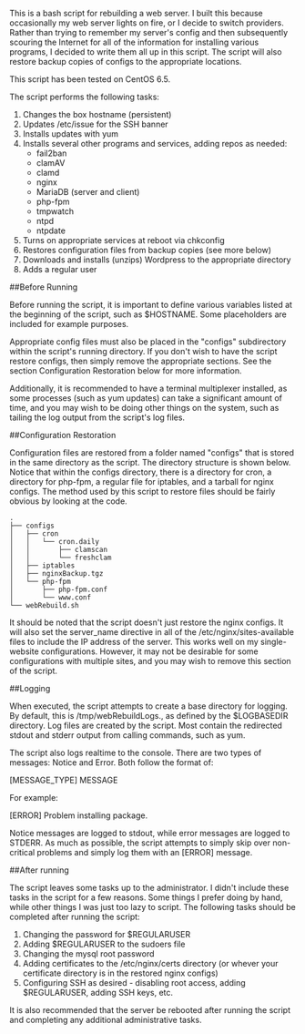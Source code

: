 This is a bash script for rebuilding a web server. I built this because occasionally my web server lights on fire, or I decide to switch providers. Rather than trying to remember my server's config and then subsequently scouring the Internet for all of the information for installing various programs, I decided to write them all up in this script. The script will also restore backup copies of configs to the appropriate locations.

This script has been tested on CentOS 6.5.

The script performs the following tasks:
1. Changes the box hostname (persistent)
2. Updates /etc/issue for the SSH banner
3. Installs updates with yum
4. Installs several other programs and services, adding repos as needed:
	* fail2ban
	* clamAV
	* clamd
	* nginx
	* MariaDB (server and client)
	* php-fpm
	* tmpwatch
	* ntpd
	* ntpdate
5. Turns on appropriate services at reboot via chkconfig
6. Restores configuration files from backup copies (see more below)
7. Downloads and installs (unzips) Wordpress to the appropriate directory
8. Adds a regular user

##Before Running

Before running the script, it is important to define various variables listed at the beginning of the script, such as $HOSTNAME. Some placeholders are included for example purposes.

Appropriate config files must also be placed in the "configs" subdirectory within the script's running directory. If you don't wish to have the script restore configs, then simply remove the appropriate sections.  See the section Configuration Restoration below for more information.

Additionally, it is recommended to have a terminal multiplexer installed, as some processes (such as yum updates) can take a significant amount of time, and you may wish to be doing other things on the system, such as tailing the log output from the script's log files.

##Configuration Restoration

Configuration files are restored from a folder named "configs" that is stored in the same directory as the script. The directory structure is shown below. Notice that within the configs directory, there is a directory for cron, a directory for php-fpm, a regular file for iptables, and a tarball for nginx configs. The method used by this script to restore files should be fairly obvious by looking at the code.
```
.
├── configs
│   ├── cron
│   │   └── cron.daily
│   │       ├── clamscan
│   │       └── freshclam
│   ├── iptables
│   ├── nginxBackup.tgz
│   └── php-fpm
│       ├── php-fpm.conf
│       └── www.conf
└── webRebuild.sh
```
It should be noted that the script doesn't just restore the nginx configs. It will also set the server_name directive in all of the /etc/nginx/sites-available files to include the IP address of the server. This works well on my single-website configurations. However, it may not be desirable for some configurations with multiple sites, and you may wish to remove this section of the script.

##Logging

When executed, the script attempts to create a base directory for logging. By default, this is /tmp/webRebuildLogs., as defined by the $LOGBASEDIR directory. Log files are created by the script. Most contain the redirected stdout and stderr output from calling commands, such as yum.

The script also logs realtime to the console. There are two types of messages: Notice and Error. Both follow the format of:

[MESSAGE_TYPE] MESSAGE

For example:

[ERROR] Problem installing package.

Notice messages are logged to stdout, while error messages are logged to STDERR. As much as possible, the script attempts to simply skip over non-critical problems and simply log them with an [ERROR] message.

##After running

The script leaves some tasks up to the administrator. I didn't include these tasks in the script for a few reasons. Some things I prefer doing by hand, while other things I was just too lazy to script. The following tasks should be completed after running the script:

1. Changing the password for $REGULARUSER
2. Adding $REGULARUSER to the sudoers file
3. Changing the mysql root password
4. Adding certificates to the /etc/nginx/certs directory (or whever your certificate directory is in the restored nginx configs)
5. Configuring SSH as desired - disabling root access, adding $REGULARUSER, adding SSH keys, etc.

It is also recommended that the server be rebooted after running the script and completing any additional administrative tasks.



